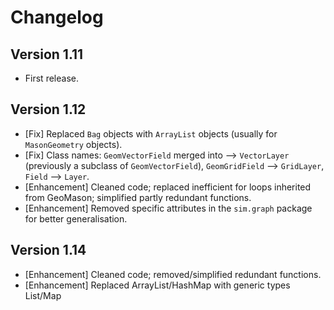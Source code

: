 Changelog
=========

Version 1.11
------------
- First release.

Version 1.12
------------
- [Fix] Replaced `Bag` objects with `ArrayList` objects (usually for `MasonGeometry` objects).
- [Fix] Class names: `GeomVectorField` merged into --> `VectorLayer` (previously a subclass of `GeomVectorField`), `GeomGridField` --> `GridLayer`, `Field` --> `Layer`.
- [Enhancement] Cleaned code; replaced inefficient for loops inherited from GeoMason; simplified partly redundant functions.
- [Enhancement] Removed specific attributes in the `sim.graph` package for better generalisation.

Version 1.14
------------
- [Enhancement] Cleaned code; removed/simplified redundant functions.
- [Enhancement] Replaced ArrayList/HashMap with generic types List/Map